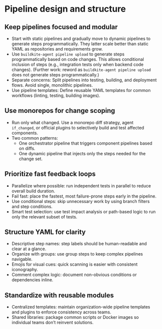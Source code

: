 # Pipeline design and structure

## Keep pipelines focused and modular

* Start with static pipelines and gradually move to dynamic pipelines to generate steps programmatically. They latter scale better than static YAML as repositories and requirements grow.
* Use `buildkite-agent pipeline upload` to generate steps programmatically based on code changes. This allows conditional inclusion of steps (e.g., integration tests only when backend code changes). (Further work: reword as `buildkite-agent pipeline upload` does not generate steps programmatically.)
* Separate concerns: Split pipelines into testing, building, and deployment flows. Avoid single, monolithic pipelines.
* Use pipeline templates: Define reusable YAML templates for common workflows (linting, testing, building images).

## Use monorepos for change scoping

* Run only what changed. Use a monorepo diff strategy, agent `if_changed`, or official plugins to selectively build and test affected components.
* Two common patterns:
    + One orchestrator pipeline that triggers component pipelines based on diffs.
    + One dynamic pipeline that injects only the steps needed for the change set.

## Prioritize fast feedback loops

* Parallelize where possible: run independent tests in parallel to reduce overall build duration.
* Fail fast: place the fastest, most failure-prone steps early in the pipeline.
* Use conditional steps: skip unnecessary work by using branch filters and step conditions.
* Smart test selection: use test impact analysis or path-based logic to run only the relevant subset of tests.

## Structure YAML for clarity

* Descriptive step names: step labels should be human-readable and clear at a glance.
* Organize with groups: use group steps to keep complex pipelines navigable.
* Emojis for visual cues: quick scanning is easier with consistent iconography.
* Comment complex logic: document non-obvious conditions or dependencies inline.

## Standardize with reusable modules

* Centralized templates: maintain organization-wide pipeline templates and plugins to enforce consistency across teams.
* Shared libraries: package common scripts or Docker images so individual teams don’t reinvent solutions.

